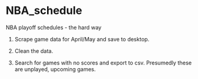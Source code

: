 # NBA_schedule
NBA playoff schedules - the hard way

1) Scrape game data for April/May and save to desktop.

2) Clean the data.

3) Search for games with no scores and export to csv. Presumedly these are unplayed, upcoming games.
